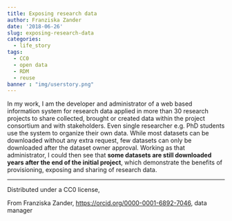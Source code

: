 ```yaml
---
title: Exposing research data
author: Franziska Zander
date: '2018-06-26'
slug: exposing-research-data
categories:
  - life_story
tags:
  - CC0
  - open data
  - RDM
  - reuse
banner : "img/userstory.png"   
---
```



In my work, I am the developer and administrator of a web based information system for research data applied in more than 30 research projects to share collected, brought or created data within the project consortium and with stakeholders. Even single researcher e.g. PhD students use the system to organize their own data. While most datasets can be downloaded without any extra request, few datasets can only be downloaded after the dataset owner approval. Working as that administrator, I could then see that **some datasets are still downloaded years after the end of the initial project**, which demonstrate the benefits of provisioning, exposing and sharing of research data.

--- 

Distributed under a CC0 license,

From Franziska Zander, https://orcid.org/0000-0001-6892-7046,
data manager